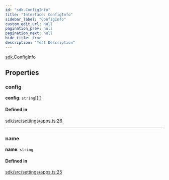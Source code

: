 ```yaml
---
id: "sdk.ConfigInfo"
title: "Interface: ConfigInfo"
sidebar_label: "ConfigInfo"
custom_edit_url: null
pagination_prev: null
pagination_next: null
hide_title: true
description: "Test Description"
---
```


[sdk](../modules/sdk.md).ConfigInfo

## Properties

### config

 **config**: `string`[][]

#### Defined in

[sdk/src/settings/apps.ts:26](https://github.com/AKASHAorg/akasha-core/blob/6ca157f7/libs/sdk/src/settings/apps.ts#L26)

___

### name

 **name**: `string`

#### Defined in

[sdk/src/settings/apps.ts:25](https://github.com/AKASHAorg/akasha-core/blob/6ca157f7/libs/sdk/src/settings/apps.ts#L25)
